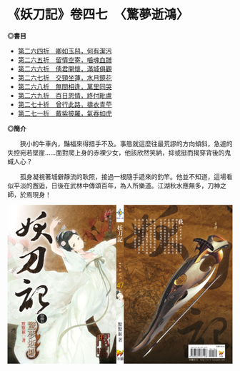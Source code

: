 # **《妖刀記》卷四七　〈驚夢逝鴻〉**  


**◎書目**

* [第二六四折　卿如玉舄，何有潔污](ydj264.md)
* [第二六五折　留情空寄，嚙魂血譜](ydj265.md)
* [第二六六折　倩君開懷，滿城俱觀](ydj266.md)
* [第二六七折　交頸坐蓮，水月鏡花](ydj267.md)
* [第二六八折　無間相逢，萬里同哭](ydj268.md)
* [第二六九折　百日恩情，終付毗盧](ydj269.md)
* [第二七十折　曾行此路，擣衣青苧](ydj270.md)
* [第二七一折　戴紫披羅，氣吞如虎](ydj271.md)  


**◎簡介**

　　狹小的牛車內，豔福來得措手不及。事態就這麼往最荒謬的方向傾斜，急遽的失控宛若墜崖……面對爬上身的赤裸少女，他該欣然笑納，抑或挺而揭穿背後的鬼蜮人心？

　　孤身凝視著城僻靜流的耿照，接過一根隨手遞來的釣竿。他並不知道，這場看似平淡的邂逅，日後在武林中傳頌百年，為人所樂道。江湖秋水應無多，刀神之師，於焉現身！

![](/assets/047_cover.jpg)

